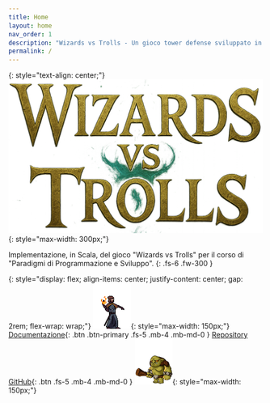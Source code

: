 ```yaml
---
title: Home
layout: home
nav_order: 1
description: "Wizards vs Trolls - Un gioco tower defense sviluppato in Scala."
permalink: /
---
```


{: style="text-align: center;"}
![Wizards vs Trolls](assets/img/logo_title.png){: style="max-width: 300px;"}

Implementazione, in Scala, del gioco "Wizards vs Trolls" per il corso di "Paradigmi di Programmazione e Sviluppo".
{: .fs-6 .fw-300 }

{: style="display: flex; align-items: center; justify-content: center; gap: 2rem; flex-wrap: wrap;"}
![Fuoco](assets/img/fire.png){: style="max-width: 150px;"} [Documentazione](https://giacomofoschii.github.io/PPS-24-WvT/){: .btn .btn-primary .fs-5 .mb-4 .mb-md-0 } [Repository GitHub](https://github.com/giacomofoschii/PPS-24-WvT){: .btn .fs-5 .mb-4 .mb-md-0 } ![Troll Base](assets/img/BaseTroll.png){: style="max-width: 150px;"}
